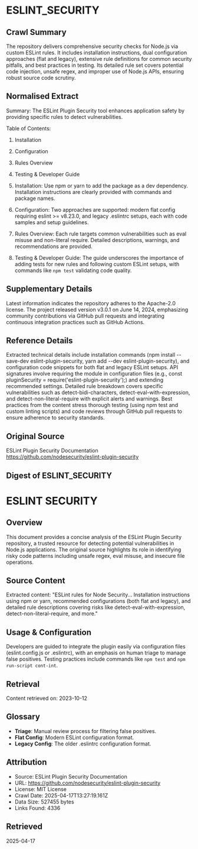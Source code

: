 # ESLINT_SECURITY

## Crawl Summary
The repository delivers comprehensive security checks for Node.js via custom ESLint rules. It includes installation instructions, dual configuration approaches (flat and legacy), extensive rule definitions for common security pitfalls, and best practices in testing. Its detailed rule set covers potential code injection, unsafe regex, and improper use of Node.js APIs, ensuring robust source code scrutiny.

## Normalised Extract
Summary: The ESLint Plugin Security tool enhances application safety by providing specific rules to detect vulnerabilities. 

Table of Contents:
1. Installation
2. Configuration
3. Rules Overview
4. Testing & Developer Guide

1. Installation: Use npm or yarn to add the package as a dev dependency. Installation instructions are clearly provided with commands and package names.

2. Configuration: Two approaches are supported: modern flat config requiring eslint >= v8.23.0, and legacy .eslintrc setups, each with code samples and setup guidelines.

3. Rules Overview: Each rule targets common vulnerabilities such as eval misuse and non-literal require. Detailed descriptions, warnings, and recommendations are provided.

4. Testing & Developer Guide: The guide underscores the importance of adding tests for new rules and following custom ESLint setups, with commands like `npm test` validating code quality.

## Supplementary Details
Latest information indicates the repository adheres to the Apache-2.0 license. The project released version v3.0.1 on June 14, 2024, emphasizing community contributions via GitHub pull requests and integrating continuous integration practices such as GitHub Actions.

## Reference Details
Extracted technical details include installation commands (npm install --save-dev eslint-plugin-security, yarn add --dev eslint-plugin-security), and configuration code snippets for both flat and legacy ESLint setups. API signatures involve requiring the module in configuration files (e.g., const pluginSecurity = require('eslint-plugin-security');) and extending recommended settings. Detailed rule breakdown covers specific vulnerabilities such as detect-bidi-characters, detect-eval-with-expression, and detect-non-literal-require with explicit alerts and warnings. Best practices from the content stress thorough testing (using npm test and custom linting scripts) and code reviews through GitHub pull requests to ensure adherence to security standards.

## Original Source
ESLint Plugin Security Documentation
https://github.com/nodesecurity/eslint-plugin-security

## Digest of ESLINT_SECURITY

# ESLINT SECURITY

## Overview
This document provides a concise analysis of the ESLint Plugin Security repository, a trusted resource for detecting potential vulnerabilities in Node.js applications. The original source highlights its role in identifying risky code patterns including unsafe regex, eval misuse, and insecure file operations.

## Source Content
Extracted content: "ESLint rules for Node Security... Installation instructions using npm or yarn, recommended configurations (both flat and legacy), and detailed rule descriptions covering risks like detect-eval-with-expression, detect-non-literal-require, and more." 

## Usage & Configuration
Developers are guided to integrate the plugin easily via configuration files (eslint.config.js or .eslintrc), with an emphasis on human triage to manage false positives. Testing practices include commands like `npm test` and `npm run-script cont-int`.

## Retrieval
Content retrieved on: 2023-10-12

## Glossary
- **Triage**: Manual review process for filtering false positives.
- **Flat Config**: Modern ESLint configuration format.
- **Legacy Config**: The older .eslintrc configuration format.

## Attribution
- Source: ESLint Plugin Security Documentation
- URL: https://github.com/nodesecurity/eslint-plugin-security
- License: MIT License
- Crawl Date: 2025-04-17T13:27:19.161Z
- Data Size: 527455 bytes
- Links Found: 4336

## Retrieved
2025-04-17
